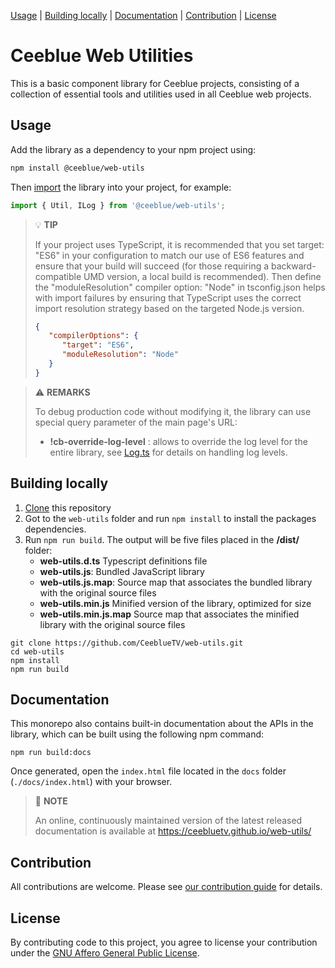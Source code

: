 [Usage](#usage) | [Building locally](#building-locally) | [Documentation](#documentation) | [Contribution](#contribution) | [License](#license)

# Ceeblue Web Utilities

This is a basic component library for Ceeblue projects, consisting of a collection of essential tools and utilities used in all Ceeblue web projects.

## Usage

Add the library as a dependency to your npm project using:
```bash
npm install @ceeblue/web-utils
```
Then [import](https://developer.mozilla.org/en-US/docs/Web/JavaScript/Guide/Modules) the library into your project, for example:
 ```javascript
import { Util, ILog } from '@ceeblue/web-utils';
```
> 💡 **TIP**
> 
> If your project uses TypeScript, it is recommended that you set target: "ES6" in your configuration to match our use of ES6 features and ensure that your build will succeed (for those requiring a backward-compatible UMD version, a local build is recommended).
> Then define the "moduleResolution" compiler option: "Node" in tsconfig.json helps with import failures by ensuring that TypeScript uses the correct import resolution strategy based on the targeted Node.js version.
>   ```json
>   {
>      "compilerOptions": {
>         "target": "ES6",
>         "moduleResolution": "Node"
>      }
>   }
>   ```

> ⚠️ **REMARKS**
> 
> To debug production code without modifying it, the library can use special query parameter of the main page's URL:
> - __!cb-override-log-level__ : allows to override the log level for the entire library, see [Log.ts](./src/Log.ts) for details on handling log levels.

## Building locally

1. [Clone](https://docs.github.com/en/repositories/creating-and-managing-repositories/cloning-a-repository) this repository
2. Got to the `web-utils` folder and run `npm install` to install the packages dependencies.
3. Run `npm run build`. The output will be five files placed in the **/dist/** folder:
   - **web-utils.d.ts** Typescript definitions file
   - **web-utils.js**: Bundled JavaScript library
   - **web-utils.js.map**: Source map that associates the bundled library with the original source files
   - **web-utils.min.js** Minified version of the library, optimized for size
   - **web-utils.min.js.map** Source map that associates the minified library with the original source files

```
git clone https://github.com/CeeblueTV/web-utils.git
cd web-utils
npm install
npm run build
```

## Documentation

This monorepo also contains built-in documentation about the APIs in the library, which can be built using the following npm command:
```
npm run build:docs
```

Once generated, open the `index.html` file located in the `docs` folder (`./docs/index.html`) with your browser.

> 📌 **NOTE**
>
>  An online, continuously maintained version of the latest released documentation is available at https://ceebluetv.github.io/web-utils/

## Contribution

All contributions are welcome. Please see [our contribution guide](/CONTRIBUTING.md) for details.

## License

By contributing code to this project, you agree to license your contribution under the [GNU Affero General Public License](/LICENSE).